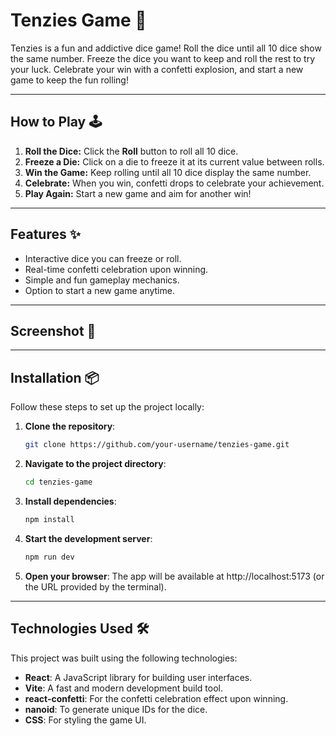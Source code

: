 # Tenzies Game 🎲

Tenzies is a fun and addictive dice game! Roll the dice until all 10 dice show the same number. Freeze the dice you want to keep and roll the rest to try your luck. Celebrate your win with a confetti explosion, and start a new game to keep the fun rolling!

---

## How to Play 🕹️

1. **Roll the Dice:** Click the **Roll** button to roll all 10 dice.
2. **Freeze a Die:** Click on a die to freeze it at its current value between rolls.
3. **Win the Game:** Keep rolling until all 10 dice display the same number.
4. **Celebrate:** When you win, confetti drops to celebrate your achievement.
5. **Play Again:** Start a new game and aim for another win!

---

## Features ✨

- Interactive dice you can freeze or roll.
- Real-time confetti celebration upon winning.
- Simple and fun gameplay mechanics.
- Option to start a new game anytime.

---

## Screenshot 📸


--- 

## Installation 📦

Follow these steps to set up the project locally:

1. **Clone the repository**:
   ```bash
   git clone https://github.com/your-username/tenzies-game.git

2. **Navigate to the project directory**:
   ```bash
   cd tenzies-game

3. **Install dependencies**:
   ```bash
   npm install

4. **Start the development server**:
   ```bash
   npm run dev

5. **Open your browser**:
   The app will be available at http://localhost:5173 (or the URL provided by the terminal).

--- 

## Technologies Used 🛠️

This project was built using the following technologies:

- **React**: A JavaScript library for building user interfaces.
- **Vite**: A fast and modern development build tool.
- **react-confetti**: For the confetti celebration effect upon winning.
- **nanoid**: To generate unique IDs for the dice.
- **CSS**: For styling the game UI.

   
